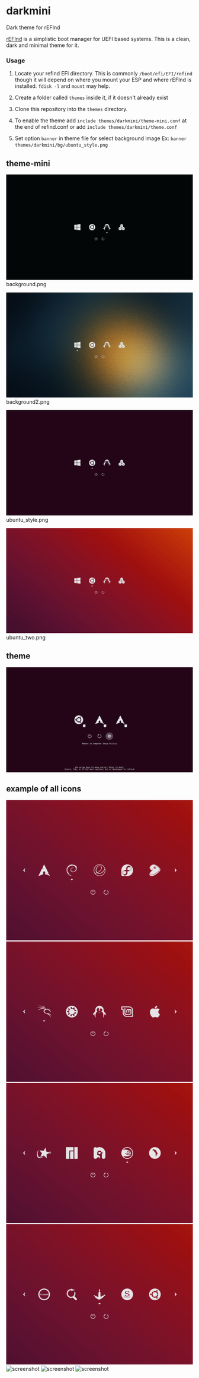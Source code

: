 # darkmini

Dark theme for rEFInd

[rEFInd](http://www.rodsbooks.com/refind/) is a simplistic boot manager for UEFI
based systems. This is a clean, dark and minimal theme for it.


### Usage

 1. Locate your refind EFI directory. This is commonly `/boot/efi/EFI/refind`
    though it will depend on where you mount your ESP and where rEFInd is
    installed. `fdisk -l` and `mount` may help.

 2. Create a folder called `themes` inside it, if it doesn't already exist

 3. Clone this repository into the `themes` directory.

 4. To enable the theme add `include themes/darkmini/theme-mini.conf` at the end of refind.conf or add `include themes/darkmini/theme.conf`
 5. Set option `banner` in theme file for select background image
    Ex: `banner themes/darkmini/bg/ubuntu_style.png  `

## theme-mini
![screenshot](screenshots/screenshot_001.png "screenshot")
background.png

![screenshot](screenshots/screenshot_002.png "screenshot")
background2.png

![screenshot](screenshots/screenshot_003.png "screenshot")
ubuntu_style.png

![screenshot](screenshots/screenshot_004.png "screenshot")
ubuntu_two.png

## theme
![screenshot](screenshots/screenshot_005.png "screenshot")

## example of all icons

![screenshot](screenshots/screenshot_006.png "screenshot")
![screenshot](screenshots/screenshot_007.png "screenshot")
![screenshot](screenshots/screenshot_008.png "screenshot")
![screenshot](screenshots/screenshot_009.png "screenshot")
![screenshot](screenshots/screenshot_0010.png "screenshot")
![screenshot](screenshots/screenshot_0011.png "screenshot")
![screenshot](screenshots/screenshot_0013.png "screenshot")
